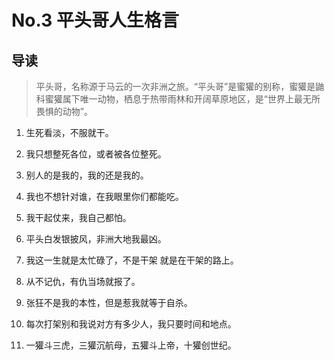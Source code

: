 # No.3 平头哥人生格言

## 导读

> 平头哥，名称源于马云的一次非洲之旅。“平头哥”是蜜獾的别称，蜜獾是鼬科蜜獾属下唯一动物，栖息于热带雨林和开阔草原地区，是“世界上最无所畏惧的动物”。

1. 生死看淡，不服就干。

2. 我只想整死各位，或者被各位整死。

3. 别人的是我的，我的还是我的。

4. 我也不想针对谁，在我眼里你们都能吃。

5. 我干起仗来，我自己都怕。

6. 平头白发银披风，非洲大地我最凶。

7. 我这一生就是太忙碌了，不是干架 就是在干架的路上。

8. 从不记仇，有仇当场就报了。

9. 张狂不是我的本性，但是惹我就等于自杀。

10. 每次打架别和我说对方有多少人，我只要时间和地点。

11. 一獾斗三虎，三獾沉航母，五獾斗上帝，十獾创世纪。

